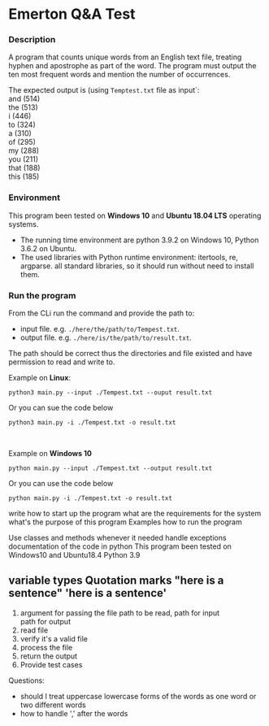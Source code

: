 # Emerton Q&A Test

### Description
A program that counts unique words from an English text file, treating hyphen and apostrophe as part of the word. 
The program must output the ten most frequent words and mention the number of occurrences. 

The expected output is (using `Temptest.txt` file as input`: \
and (514) \
the (513) \
i (446) \
to (324) \
a (310) \
of (295) \
my (288) \
you (211) \
that (188) \
this (185) 


### Environment
This program been tested on **Windows 10** and **Ubuntu 18.04 LTS** operating systems.
- The running time environment are python 3.9.2 on Windows 10, Python 3.6.2 on Ubuntu.
- The used libraries with Python runtime environment: itertools, re, argparse. all standard libraries, so it should run without need to install them.


### Run the program 
From the CLi run the command and provide the path to:
- input file. e.g. `./here/the/path/to/Tempest.txt`.
- output file. e.g. `./here/is/the/path/to/result.txt`.

The path should be correct thus the directories and file existed and have permission to read and write to.

Example on **Linux**:
```terminal
python3 main.py --input ./Tempest.txt --ouput result.txt
```
Or you can sue the code below

```terminal
python3 main.py -i ./Tempest.txt -o result.txt
```

<br>

Example on **Windows 10**
```terminal
python main.py --input ./Tempest.txt --output result.txt
```
Or you can use the code below 
```terminal
python main.py -i ./Tempest.txt -o result.txt
```

write how to start up the program
what are the requirements for the system
what's the purpose of this program
Examples how to run the program

Use classes and methods whenever it needed
handle exceptions
documentation of the code in python
This program been tested on Windows10 and Ubuntu18.4 Python 3.9

variable types 
Quotation marks 
"here is a sentence"
'here is a sentence'
--


1. argument for passing the file path to be read,
   path for input \
   path for output 
2. read file
3. verify it's a valid file 
4. process the file
5. return the output
6. Provide test cases


Questions:
- should I treat uppercase lowercase forms of the words as one word or two different words
- how to handle ',' after the words


